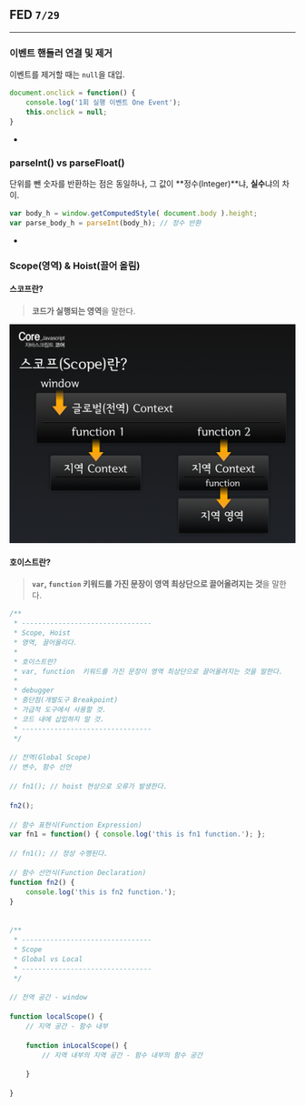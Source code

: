 ## FED `7/29`

---

### 이벤트 핸들러 연결 및 제거

이벤트를 제거할 때는 `null`을 대입.

```js
document.onclick = function() {
	console.log('1회 실행 이벤트 One Event');
	this.onclick = null;
}
```

-

### parseInt() vs parseFloat()

단위를 뺀 숫자를 반환하는 점은 동일하나, 그 값이 **정수(Integer)**냐, **실수**냐의 차이.

```js
var body_h = window.getComputedStyle( document.body ).height;
var parse_body_h = parseInt(body_h); // 정수 반환
```

-

### **Scope(영역)** & **Hoist(끌어 올림)**

#### 스코프란?

> **코드가 실행되는 영역**을 말한다.

![Scope](images/scope.png)

#### 호이스트란?

> **`var`, `function` 키워드를 가진 문장이 영역 최상단으로 끌어올려지는 것**을 말한다.

```js
/**
 * --------------------------------
 * Scope, Hoist
 * 영역, 끌어올리다.
 *
 * 호이스트란?
 * var, function  키워드를 가진 문장이 영역 최상단으로 끌어올려지는 것을 말한다.
 *
 * debugger
 * 중단점(개발도구 Breakpoint)
 * 가급적 도구에서 사용할 것.
 * 코드 내에 삽입하지 말 것.
 * --------------------------------
 */

// 전역(Global Scope)
// 변수, 함수 선언

// fn1(); // hoist 현상으로 오류가 발생한다.

fn2();

// 함수 표현식(Function Expression)
var fn1 = function() { console.log('this is fn1 function.'); };

// fn1(); // 정상 수행된다.

// 함수 선언식(Function Declaration)
function fn2() {
	console.log('this is fn2 function.');
}


/**
 * --------------------------------
 * Scope
 * Global vs Local
 * --------------------------------
 */

// 전역 공간 - window

function localScope() {
	// 지역 공간 - 함수 내부

	function inLocalScope() {
		// 지역 내부의 지역 공간 - 함수 내부의 함수 공간

	}

}
```